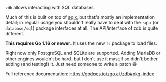 `zdb` allows interacting with SQL databases.

Much of this is built on top of [sqlx][sqlx], but that's mostly an
implementation detail; in regular usage you shouldn't really have to deal with
the `sqlx` (or `database/sql`) package interfaces at all. The API/interface of
zdb is quite different.

**This requires Go 1.16 or newer**. It uses the new `fs` package to load files.

Right now only PostgreSQL and SQLite are supported. Adding MariaDB or other
engines wouldn't be hard, but I don't use it myself so didn't bother adding (and
testing!) it. Just need someone to write a patch 😅

Full reference documentation: https://godocs.io/zgo.at/zdb#pkg-index

[sqlx]: https://github.com/jmoiron/sqlx
